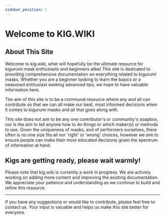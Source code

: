 ```yaml
---
sidebar_position: 1
---
```


# Welcome to KIG.WIKI

## About This Site

Welcome to kig.wiki, what will hopefully be the ultimate resource for kigurumi mask enthusiasts and beginners alike! This site is dedicated to providing comprehensive documentation on everything related to kigurumi masks. Whether you are a beginner looking to learn the basics or a seasoned enthusiast seeking advanced tips, we hope to have valuable information here.

The aim of this site is to be a communal resource where any and all can contribute so that we can all make our best, most informed decisions when it comes to kigurumi masks and all that goes along with.

This site does not aim to be any one contributor's or community's soapbox, nor is the aim to tell anyone how to do things or which maker(s) or methods to use. Given the uniqueness of masks, and of performers ourselves, there often is no one size fits all nor 'right' or 'wrong' choices, however we aim to ensure people can make their most educated decisions given the spectrum of information at hand.

## Kigs are getting ready, please wait warmly! 

Please note that kig.wiki is currently a work in progress. We are actively working on adding more content and improving the existing documentation. We appreciate your patience and understanding as we continue to build and refine this resource.

---

If you have any suggestions or would like to contribute, please feel free to contact us. Your input is valuable and helps us make this site better for everyone.
